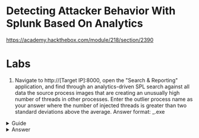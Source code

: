 # Detecting Attacker Behavior With Splunk Based On Analytics

https://academy.hackthebox.com/module/218/section/2390

# Labs

1. Navigate to http://[Target IP]:8000, open the "Search & Reporting" application, and find through an analytics-driven SPL search against all data the source process images that are creating an unusually high number of threads in other processes. Enter the outlier process name as your answer where the number of injected threads is greater than two standard deviations above the average. Answer format: \_.exe

<details>
<summary>Guide</summary>

From the sysmon docs, we'll likely want to use a combination of the first command in the module and events with code `8`.

```
index="main" sourcetype="WinEventLog:Sysmon" EventCode=8 | bin _time span=1h | stats count as Threads by _time, SourceImage | streamstats time_window=24h avg(Threads) as avg stdev(Threads) as stdev by SourceImage | eval isOutlier=if(Threads > (avg + (2*stdev)), 1, 0) | search isOutlier=1
```

For some reason this was returning no results, so I took off the "isOutlier" qualifier and just looked at the most prominent processes.

```
index="main" sourcetype="WinEventLog:Sysmon" EventCode=8
| bin _time span=1h
| stats count as Threads by _time, SourceImage
| streamstats time_window=24h avg(Threads) as avg stdev(Threads) as stdev by SourceImage
| sort - stdev
```

Take the executable with the highest stdev.

</details>
<details>
<summary>Answer</summary>
randomfile.exe
</details>
